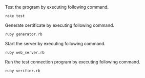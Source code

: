 
Test the program by executing following command.

```bash
rake test
```

Generate certificate by executing following command.

```bash
ruby generator.rb 
```

Start the server by executing following command.

```bash
ruby web_server.rb
```

Run the test connection program by executing following command.

```bash
ruby verifier.rb
```





